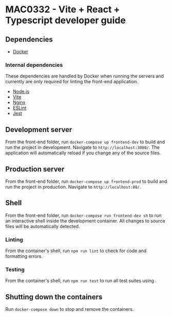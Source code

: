 # MAC0332 - Vite + React + Typescript developer guide

## Dependencies
- [Docker](https://docs.docker.com/)

### Internal dependencies
These dependencies are handled by Docker when running the servers and currently are only required for linting the front-end application.
- [Node.js](https://nodejs.org/en)
- [Vite](https://vite.dev/)
- [Nginx](https://nginx.org/en/)
- [ESLint](https://eslint.org/)
- [Jest](https://jestjs.io/)

## Development server
From the front-end folder, run `docker-compose up frontend-dev` to build and run the project in development. Navigate to `http://localhost:3000/`. The application will automatically reload if you change any of the source files.

## Production server
From the front-end folder, run `docker-compose up frontend-prod` to build and run the project in production. Navigate to `http://localhost:80/`.

## Shell

From the front-end folder, run  `docker-compose run frontend-dev sh` to run an interactive shell inside the development container. All changes to source files will be automatically detected.

### Linting
From the container's shell, run `npm run lint` to check for code and formatting errors.

### Testing
From the container's shell, run `npm run test` to run all test suites using .

## Shutting down the containers
Run `docker-compose down` to stop and remove the containers.
